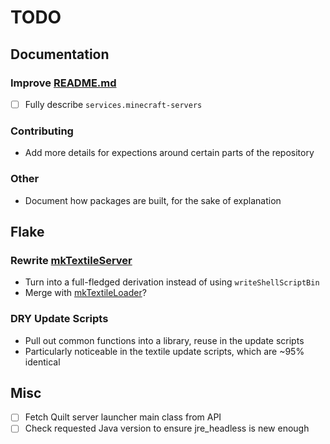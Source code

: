 # TODO

## Documentation

### Improve [README.md](./README.md)

- [ ] Fully describe `services.minecraft-servers`

### Contributing

- Add more details for expections around certain parts of the repository

### Other

- Document how packages are built, for the sake of explanation

## Flake

### Rewrite [mkTextileServer](./pkgs/build-support/mkTextileServer.nix)

- Turn into a full-fledged derivation instead of using `writeShellScriptBin`
- Merge with [mkTextileLoader](./pkgs/build-support/mkTextileLoader.nix)?

### DRY Update Scripts

- Pull out common functions into a library, reuse in the update scripts
- Particularly noticeable in the textile update scripts, which are ~95% identical

## Misc

- [ ] Fetch Quilt server launcher main class from API
- [ ] Check requested Java version to ensure jre_headless is new enough
